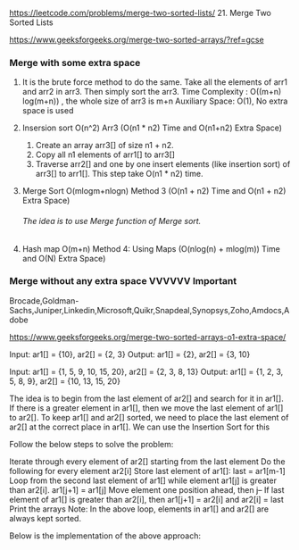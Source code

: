 https://leetcode.com/problems/merge-two-sorted-lists/
21. Merge Two Sorted Lists

https://www.geeksforgeeks.org/merge-two-sorted-arrays/?ref=gcse

### Merge with some extra space 

1. It is the brute force method to do the same. Take all the elements of arr1 and arr2 in arr3. Then simply sort the arr3.
    Time Complexity : O((m+n) log(m+n)) , the whole size of arr3 is m+n
    Auxiliary Space: O(1), No extra space is used
2. Insersion sort O(n^2)
    Arr3 
   (O(n1 * n2) Time and O(n1+n2) Extra Space) 

    1. Create an array arr3[] of size n1 + n2.
    2. Copy all n1 elements of arr1[] to arr3[]
    3. Traverse arr2[] and one by one insert elements (like insertion sort) of arr3[] to arr1[]. This step take O(n1 * n2) time.
3. Merge Sort O(mlogm+nlogn)
    Method 3 (O(n1 + n2) Time and O(n1 + n2) Extra Space) 
    ###### The idea is to use Merge function of Merge sort. 
4. Hash map O(m+n)
    Method 4: Using Maps (O(nlog(n) + mlog(m)) Time and O(N) Extra Space) 

### Merge without any extra space VVVVVV Important 
Brocade,Goldman-Sachs,Juniper,Linkedin,Microsoft,Quikr,Snapdeal,Synopsys,Zoho,Amdocs,Adobe

https://www.geeksforgeeks.org/merge-two-sorted-arrays-o1-extra-space/

Input: ar1[] = {10}, ar2[] = {2, 3}
Output: ar1[] = {2}, ar2[] = {3, 10}  

Input: ar1[] = {1, 5, 9, 10, 15, 20}, ar2[] = {2, 3, 8, 13}
Output: ar1[] = {1, 2, 3, 5, 8, 9}, ar2[] = {10, 13, 15, 20}


The idea is to begin from the last element of ar2[] and search for it in ar1[]. If there is a greater element in ar1[], then we move the last element of ar1[] to ar2[]. To keep ar1[] and ar2[] sorted, we need to place the last element of ar2[] at the correct place in ar1[]. We can use the Insertion Sort for this

Follow the below steps to solve the problem:

Iterate through every element of ar2[] starting from the last element
Do the following for every element ar2[i]
Store last element of ar1[]: last = ar1[m-1]
Loop from the second last element of ar1[] while element ar1[j] is greater than ar2[i].
ar1[j+1] = ar1[j] Move element one position ahead, then j–
If last element of ar1[] is greater than ar2[i], then ar1[j+1] = ar2[i] and ar2[i] = last
Print the arrays
Note: In the above loop, elements in ar1[] and ar2[] are always kept sorted.

Below is the implementation of the above approach: